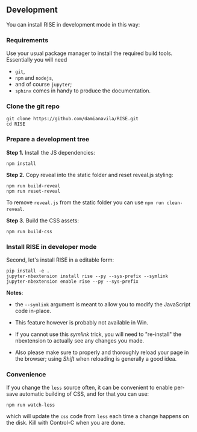 ## Development

You can install RISE in development mode in this way:

### Requirements

Use your usual package manager to install the required build tools.
Essentially you will need

* `git`,
* `npm` and `nodejs`,
* and of course `jupyter`;
* `sphinx` comes in handy to produce the documentation.

### Clone the git repo

    git clone https://github.com/damianavila/RISE.git
    cd RISE

### Prepare a development tree

**Step 1.** Install the JS dependencies:

    npm install

**Step 2.** Copy reveal into the static folder and reset reveal.js styling:

    npm run build-reveal
    npm run reset-reveal

To remove `reveal.js` from the static folder you can use `npm run clean-reveal`.

**Step 3.** Build the CSS assets:

    npm run build-css

### Install RISE in developer mode

Second, let's install RISE in a editable form:

    pip install -e .
    jupyter-nbextension install rise --py --sys-prefix --symlink
    jupyter-nbextension enable rise --py --sys-prefix

**Notes**:

* the `--symlink` argument is meant to allow you to modify the
  JavaScript code in-place.

* This feature however is probably not available in Win.

* If you cannot use this *symlink* trick, you will need to
  "re-install" the nbextension to actually see any changes you made.

* Also please make sure to properly and thoroughly reload your page in the browser;
  using *Shift* when reloading is generally a good idea.

### Convenience

If you change the `less` source often, it can be convenient to enable
per-save automatic building of CSS, and for that you can use:

    npm run watch-less

which will update the `css` code from `less` each time a change
happens on the disk. Kill with Control-C when you are done.
